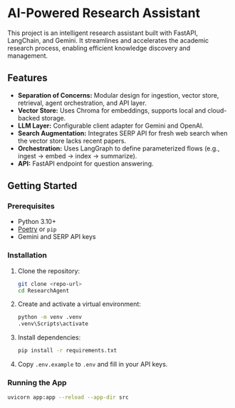 # AI-Powered Research Assistant

This project is an intelligent research assistant built with FastAPI, LangChain, and Gemini. It streamlines and accelerates the academic research process, enabling efficient knowledge discovery and management.

## Features

- **Separation of Concerns:** Modular design for ingestion, vector store, retrieval, agent orchestration, and API layer.
- **Vector Store:** Uses Chroma for embeddings, supports local and cloud-backed storage.
- **LLM Layer:** Configurable client adapter for Gemini and OpenAI.
- **Search Augmentation:** Integrates SERP API for fresh web search when the vector store lacks recent papers.
- **Orchestration:** Uses LangGraph to define parameterized flows (e.g., ingest → embed → index → summarize).
- **API:** FastAPI endpoint for question answering.

## Getting Started

### Prerequisites

- Python 3.10+
- [Poetry](https://python-poetry.org/) or `pip`
- Gemini and SERP API keys

### Installation

1. Clone the repository:
    ```sh
    git clone <repo-url>
    cd ResearchAgent
    ```

2. Create and activate a virtual environment:
    ```sh
    python -m venv .venv
    .venv\Scripts\activate
    ```

3. Install dependencies:
    ```sh
    pip install -r requirements.txt
    ```

4. Copy `.env.example` to `.env` and fill in your API keys.

### Running the App

```sh
uvicorn app:app --reload --app-dir src